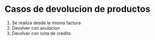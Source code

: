 
# Casos de devolucion de productos

1) Se realiza desde la misma factura
2) Devolver con anulacion
3) Devolver con nota de credito